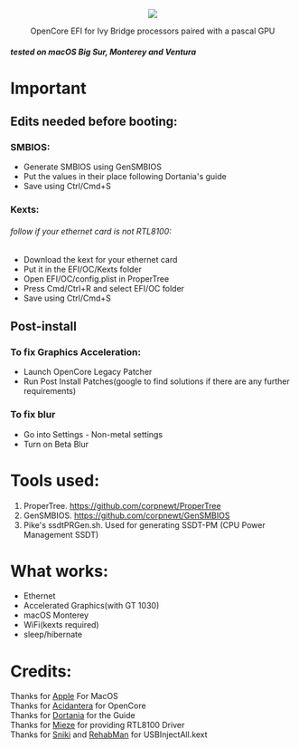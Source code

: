 <p align="center">
  <img src="https://user-images.githubusercontent.com/80191638/227436579-681b90ba-4cdb-4f13-8cb1-4f32e6fe07a4.png" />
</p>
<p align="center">
OpenCore EFI for Ivy Bridge processors paired with a pascal GPU
</p>

##### tested on macOS Big Sur, Monterey and Ventura

# Important
## Edits needed before booting:
### SMBIOS:
- Generate SMBIOS using GenSMBIOS
- Put the values in their place following Dortania's guide
- Save using Ctrl/Cmd+S
### Kexts:
###### follow if your ethernet card is not RTL8100:
- Download the kext for your ethernet card
- Put it in the EFI/OC/Kexts folder
- Open EFI/OC/config.plist in ProperTree
- Press Cmd/Ctrl+R and select EFI/OC folder
- Save using Ctrl/Cmd+S
## Post-install
### To fix Graphics Acceleration:
- Launch OpenCore Legacy Patcher
- Run Post Install Patches(google to find solutions if there are any further requirements)
### To fix blur
- Go into Settings - Non-metal settings
- Turn on Beta Blur

# Tools used:
1. ProperTree. https://github.com/corpnewt/ProperTree 
2. GenSMBIOS. https://github.com/corpnewt/GenSMBIOS
3. Pike's ssdtPRGen.sh. Used for generating SSDT-PM (CPU Power Management SSDT)

# What works:
- Ethernet
- Accelerated Graphics(with GT 1030)
- macOS Monterey
- WiFi(kexts required)
- sleep/hibernate

# Credits:

Thanks for [Apple](https://www.apple.com/ "Apple") For MacOS<br/>
Thanks for [Acidantera](https://github.com/acidanthera "Acidantera") for OpenCore<br/>
Thanks for [Dortania](https://dortania.github.io/OpenCore-Install-Guide/ "Dortania") for the Guide<br/>
Thanks for [Mieze](https://github.com/Mieze "Mieze") for providing RTL8100 Driver<br/>
Thanks for [Sniki](https://github.com/Sniki "Sniki") and [RehabMan](https://github.com/RehabMan "RehabMan") for USBInjectAll.kext<br/>
